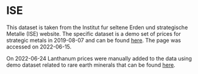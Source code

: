 # ISE

This dataset is taken from the Institut fur seltene Erden und strategische Metalle (ISE) website. The specific dataset is a demo set of prices for strategic metals in 2019-08-07 and can be found [here](https://en.institut-seltene-erden.de/aktuelle-preise-von-strategischen-metallen/). The page was accessed on 2022-06-15. 

On 2022-06-24 Lanthanum prices were manually added to the data using demo dataset related to rare earth minerals that can be found [here](https://en.institut-seltene-erden.de/aktuelle-preise-von-seltenen-erden/). 

